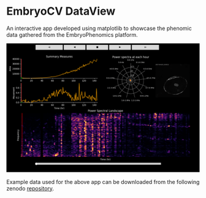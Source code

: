 # EmbryoCV DataView

An interactive app developed using matplotlib to showcase the phenomic data gathered from the EmbryoPhenomics platform. 

![Alt Text](https://github.com/EmbryoPhenomics/embryocv_data_view/blob/main/embryocv_data_view.gif)

Example data used for the above app can be downloaded from the following zenodo [repository](https://zenodo.org/record/1419971#.Y44U-TPP1H4).

